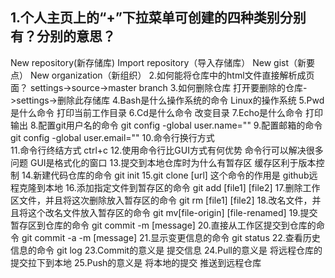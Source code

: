 ## 1.个人主页上的“+”下拉菜单可创建的四种类别分别有？分别的意思？
  New repository(新存储库)  Import repository（导入存储库）  New gist（新要点） New organization（新组织）
2.如何能将仓库中的html文件直接解析成页面？
  settings->source->master branch
3.如何删除仓库
  打开要删除的仓库->settings->删除此存储库
4.Bash是什么操作系统的命令
  Linux的操作系统
5.Pwd是什么命令
  打印当前工作目录
6.Cd是什么命令
  改变目录
7.Echo是什么命令
  打印输出
8.配置git用户名的命令
  git config -global user.name=""
9.配置邮箱的命令
  git config -global user.email=""
10.命令行换行方式
   \
11.命令行终结方式
   ctrl+c
12.使用命令行比GUI方式有何优势
   命令行可以解决很多问题
   GUI是格式化的窗口
13.提交到本地仓库时为什么有暂存区
   缓存区利于版本控制
14.新建代码仓库的命令
   git init
15.git clone [url] 这个命令的作用是
   github远程克隆到本地
16.添加指定文件到暂存区的命令
   git add [file1] [file2]
17.删除工作区文件，并且将这次删除放入暂存区的命令
   git rm [file1] [file2]
18.改名文件，并且将这个改名文件放入暂存区的命令
   git mv[file-origin] [file-renamed]
19.提交暂存区到仓库的命令
   git commit -m [message]
20.直接从工作区提交到仓库的命令
   git commit -a -m [message]
21.显示变更信息的命令
   git status
22.查看历史信息的命令
   git log
23.Commit的意义是
   提交信息
24.Pull的意义是
   将远程仓库的提交拉下到本地
25.Push的意义是
   将本地的提交 推送到远程仓库
